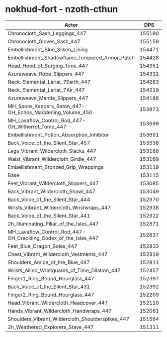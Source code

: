 # nokhud-fort - nzoth-cthun
| Actor | DPS | Increase |
|---|:---:|:---:|
|Chronocloth_Sash_Leggings_447|155190|1.36%|
|Chronocloth_Gloves_Sash_447|155159|1.33%|
|Embellishment_Blue_Silken_Lining|154471|0.89%|
|Embellishment_Shadowflame_Tempered_Armor_Patch|154428|0.86%|
|Head_Hood_of_Surging_Time_447|154351|0.81%|
|Azureweave_Robe_Slippers_447|154331|0.79%|
|Neck_Elemental_Lariat_7Earth_447|154263|0.75%|
|Neck_Elemental_Lariat_7Air_447|154219|0.72%|
|Azureweave_Mantle_Slippers_447|154188|0.70%|
|MH_Spore_Keepers_Baton_447-OH_Echos_Maddening_Volume_450|153873|0.50%|
|MH_Lavaflow_Control_Rod_447-OH_Witherrot_Tome_447|153699|0.38%|
|Embellishment_Potion_Absorption_Inhibitor|153691|0.38%|
|Back_Voice_of_the_Silent_Star_457|153538|0.28%|
|Legs_Vibrant_Wildercloth_Slacks_447|153188|0.05%|
|Waist_Vibrant_Wildercloth_Girdle_447|153169|0.04%|
|Embellishment_Bronzed_Grip_Wrappings|153119|0.00%|
|Base|153115|0.00%|
|Feet_Vibrant_Wildercloth_Slippers_447|153085|-0.02%|
|Back_Vibrant_Wildercloth_Shawl_447|153049|-0.04%|
|Back_Voice_of_the_Silent_Star_444|152970|-0.09%|
|Wrists_Vibrant_Wildercloth_Wristwraps_447|152938|-0.12%|
|Back_Voice_of_the_Silent_Star_441|152922|-0.13%|
|2h_Illuminating_Pillar_of_the_Isles_447|152871|-0.16%|
|MH_Lavaflow_Control_Rod_447-OH_Crackling_Codex_of_the_Isles_447|152837|-0.18%|
|Feet_Blue_Dragon_Soles_447|152833|-0.18%|
|Chest_Vibrant_Wildercloth_Vestments_447|152819|-0.19%|
|Shoulders_Amice_of_the_Blue_447|152811|-0.20%|
|Wrists_Allied_Wristguards_of_Time_Dilation_447|152457|-0.43%|
|Finger1_Ring_Bound_Hourglass_447|152397|-0.47%|
|Back_Voice_of_the_Silent_Star_431|152392|-0.47%|
|Finger2_Ring_Bound_Hourglass_447|152209|-0.59%|
|Head_Vibrant_Wildercloth_Headcover_447|152110|-0.66%|
|Hands_Vibrant_Wildercloth_Handwraps_447|152061|-0.69%|
|Shoulders_Vibrant_Wildercloth_Shoulderspikes_447|151564|-1.01%|
|2h_Weathered_Explorers_Stave_447|151311|-1.18%|
